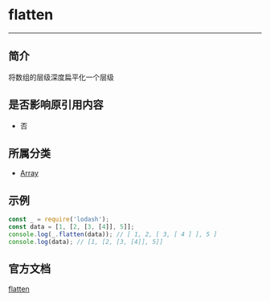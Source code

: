 # flatten

---

## 简介

将数组的层级深度扁平化一个层级

## 是否影响原引用内容

- 否

## 所属分类

- [Array](/repository/libraries/Lodash/Array.md#array相关函数)

## 示例

```javascript
const _ = require('lodash');
const data = [1, [2, [3, [4]], 5]];
console.log(_.flatten(data)); // [ 1, 2, [ 3, [ 4 ] ], 5 ]
console.log(data); // [1, [2, [3, [4]], 5]]
```

## 官方文档

[flatten](https://lodash.com/docs/4.17.15#flatten)